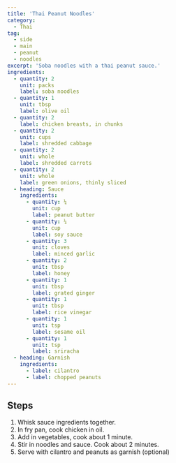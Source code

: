 ```yaml
---
title: 'Thai Peanut Noodles'
category:
  - Thai
tag:
  - side
  - main
  - peanut
  - noodles
excerpt: 'Soba noodles with a thai peanut sauce.'
ingredients:
  - quantity: 2
    unit: packs
    label: soba noodles
  - quantity: 1
    unit: tbsp
    label: olive oil
  - quantity: 2
    label: chicken breasts, in chunks
  - quantity: 2
    unit: cups
    label: shredded cabbage
  - quantity: 2
    unit: whole
    label: shredded carrots
  - quantity: 2
    unit: whole
    label: green onions, thinly sliced
  - heading: Sauce
    ingredients:
      - quantity: ¼
        unit: cup
        label: peanut butter
      - quantity: ¼
        unit: cup
        label: soy sauce
      - quantity: 3
        unit: cloves
        label: minced garlic
      - quantity: 2
        unit: tbsp
        label: honey
      - quantity: 1
        unit: tbsp
        label: grated ginger
      - quantity: 1
        unit: tbsp
        label: rice vinegar
      - quantity: 1
        unit: tsp
        label: sesame oil
      - quantity: 1
        unit: tsp
        label: sriracha
  - heading: Garnish
    ingredients:
      - label: cilantro
      - label: chopped peanuts
---
```


## Steps

1. Whisk sauce ingredients together.
2. In fry pan, cook chicken in oil.
3. Add in vegetables, cook about 1 minute.
4. Stir in noodles and sauce. Cook about 2 minutes.
5. Serve with cilantro and peanuts as garnish (optional)
